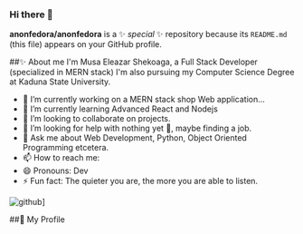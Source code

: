 ### Hi there 👋


**anonfedora/anonfedora** is a ✨ _special_ ✨ repository because its `README.md` (this file) appears on your GitHub profile.

##✨ About me
I'm Musa Eleazar Shekoaga, a Full Stack Developer (specialized in MERN stack)
I'm also pursuing my Computer Science Degree at Kaduna State University.


- 🔭 I’m currently working on a MERN stack shop Web application...
- 🌱 I’m currently learning Advanced React and Nodejs
- 👯 I’m looking to collaborate on projects.
- 🤔 I’m looking for help with nothing yet 🙂, maybe finding a job.
- 💬 Ask me about Web Development, Python, Object Oriented Programming etcetera.
- 📫 How to reach me: 
- 😄 Pronouns: Dev
- ⚡ Fun fact: The quieter you are, the more you are able to listen.


![github](https://img.shields.io/badge/GitHub-000000?style=for-the-badge&logo=GitHub&logoColor=white)]

##💬 My Profile
